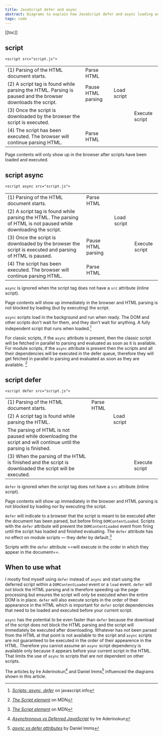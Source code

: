 ```yaml
---
title: JavaScript defer and async
abstract: Diagrams to explain how JavaScript defer and async loading works in the browser
tags: code
---
```

[[toc]]

## script

`<script src="script.js">`

<table>
<tr><td>(1) Parsing of the HTML document starts.</td><td class="bg-primary white">Parse HTML</td><td></td><td></td></tr>
<tr><td>(2) A script tag is found while parsing the HTML. Parsing is paused and the browser downloads the script.</td><td class="bg-neutral-4 neutral-d5">Pause HTML parsing</td><td class="bg-accent-four white">Load script</td><td></td></tr>
<tr><td>(3) Once the script is downloaded by the browser the script is executed.</td><td class="bg-neutral-4"></td><td></td><td class="bg-accent-four white">Execute script</td></tr>
<tr><td>(4) The script has been executed. The browser will continue parsing HTML.</td><td class="bg-primary white">Parse HTML</td><td></td><td></td></tr>
</table>

Page contents will only show up in the browser after scripts have been loaded and executed.

## script async

`<script async src="script.js">`

<table>
<tr><td>(1) Parsing of the HTML document starts.</td><td class="bg-primary white">Parse HTML</td><td></td><td></td></tr>
<tr><td>(2) A script tag is found while parsing the HTML. The parsing of HTML is not paused while downloading the script.</td><td class="bg-primary"></td><td class="bg-accent-four white">Load script</td><td></td></tr>
<tr><td>(3) Once the script is downloaded by the browser the script is executed and parsing of HTML is paused.</td><td class="bg-neutral-4 neutral-d5">Pause HTML parsing</td><td></td><td class="bg-accent-four white">Execute script</td></tr>
<tr><td>(4) The script has been executed. The browser will continue parsing HTML.</td><td class="bg-primary white">Parse HTML</td><td></td><td></td></tr>
</table>

`async` is ignored when the script tag does not have a `src` attribute (inline script).

Page contents will show up immediately in the browser and HTML parsing is not blocked by loading (but by executing) the script.

`async` scripts load in the background and run when ready. The DOM and other scripts don’t wait for them, and they don’t wait for anything. A fully independent script that runs when loaded.[^javascript.info]

For classic scripts, if the `async` attribute is present, then the classic script will be fetched in parallel to parsing and evaluated as soon as it is available. For module scripts, if the `async` attribute is present then the scripts and all their dependencies will be executed in the defer queue, therefore they will get fetched in parallel to parsing and evaluated as soon as they are available. [^mdn]

## script defer

`<script defer src="script.js">`

<table>
<tr><td>(1) Parsing of the HTML document starts.</td><td class="bg-primary white">Parse HTML</td><td></td><td></td></tr>
<tr><td>(2) A script tag is found while parsing the HTML.</td><td class="bg-primary"></td><td class="bg-accent-four white">Load script</td><td></td></tr>
<tr><td> The parsing of HTML is not paused while downloading the script and will continue until the parsing is finished.</td><td class="bg-primary white"></td><td></td><td></td></tr>
<tr><td>(3) When the parsing of the HTML is finished and the script is downloaded the script will be executed.</td><td></td><td></td><td class="bg-accent-four white">Execute script</td></tr>
</table>

`defer` is ignored when the script tag does not have a `src` attribute (inline script).

Page contents will show up immediately in the browser and HTML parsing is not blocked by loading nor by executing the script.

`defer` will indicate to a browser that the script is meant to be executed after the document has been parsed, but before firing `DOMContentLoaded`. Scripts with the `defer` attribute will prevent the `DOMContentLoaded` event from firing until the script has loaded and finished evaluating. The `defer` attribute has no effect on module scripts — they defer by default.[^mdn]

Scripts with the `defer` attribute ==will execute in the order in which they appear in the document==.

## When to use what

I mostly find myself using `defer` instead of `async` and start using the deferred script within a `DOMContentLoaded` event or a `load` event. `defer` will not block the HTML parsing and is therefore speeding up the page processing but ensures the script will only be executed when the entire DOM is in place. `defer` will also execute scripts in the order of their appearance in the HTML which is important for `defer` script dependencies that need to be loaded and executed before your current script.

`async` has the potential to be even faster than `defer` because the download of the script does not block the HTML parsing and the script will immediately be executed after downloading. Whatever has not been parsed from the HTML at that point is not available to the script and `async` scripts are not guaranteed to be executed in the order of their appearence in the HTML. Therefore you cannot assume an `async` script dependency is available only because it appears before your current script in the HTML. That limits the use of `async` to scripts that are not dependent on other scripts.

The articles by Ire Aderinokun[^aderinokun] and Daniel Imms[^imms] influenced the diagrams shown in this article.


[^aderinokun]:
	[<cite>Asynchronous vs Deferred JavaScript</cite>](https://bitsofco.de/async-vs-defer/) by Ire Aderinokun
[^imms]:
	[<cite>async vs defer attributes</cite>](https://www.growingwiththeweb.com/2014/02/async-vs-defer-attributes.html) by Daniel Imms
[^javascript.info]:
	[<cite>Scripts: async, defer</cite>](https://javascript.info/script-async-defer) on javascript.info
[^mdn]:
	[<cite>The Script element</cite>](https://developer.mozilla.org/en-US/docs/Web/HTML/Element/script) on MDN




